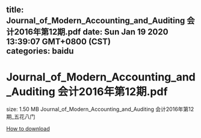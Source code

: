 
title: Journal_of_Modern_Accounting_and_Auditing 会计2016年第12期.pdf
date: Sun Jan 19 2020 13:39:07 GMT+0800 (CST)    
categories: baidu
---

# Journal_of_Modern_Accounting_and_Auditing 会计2016年第12期.pdf
size: 1.50 MB
 Journal_of_Modern_Accounting_and_Auditing 会计2016年第12期_五花八门
 

[How to download](https://bpcam.bemobtrk.com/go/2ceec3aa-1ca2-46d6-b9ff-aaa5c184517c?jno=2869)